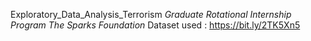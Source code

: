 Exploratory_Data_Analysis_Terrorism
*Graduate Rotational Internship Program
The Sparks Foundation*
Dataset used : https://bit.ly/2TK5Xn5

